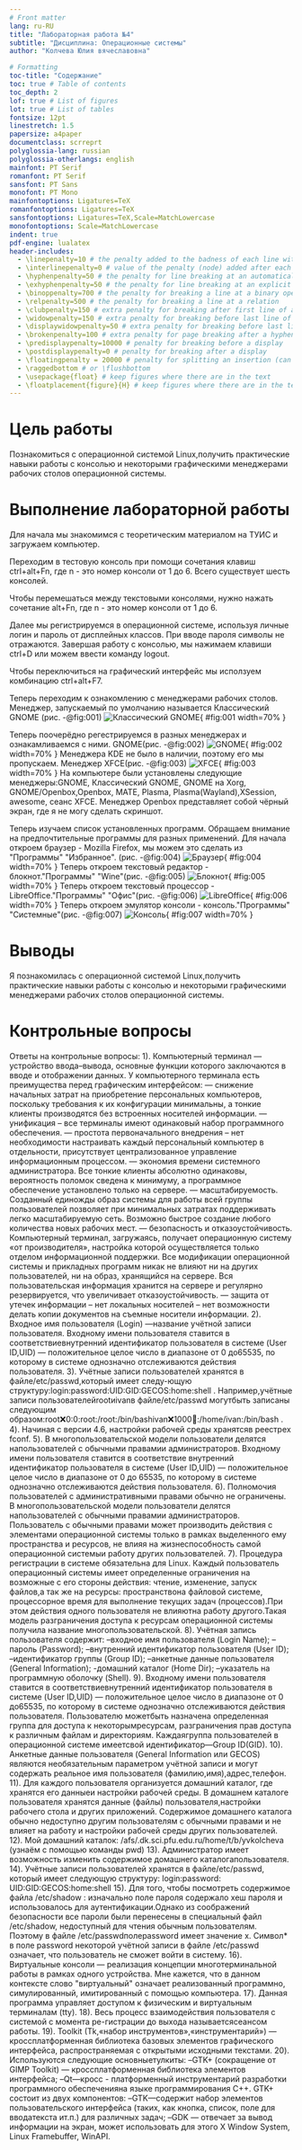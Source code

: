 ```yaml
---
# Front matter
lang: ru-RU
title: "Лабораторная работа №4"
subtitle: "Дисциплина: Операционные системы"
author: "Колчева Юлия вячеславовна"

# Formatting
toc-title: "Содержание"
toc: true # Table of contents
toc_depth: 2
lof: true # List of figures
lot: true # List of tables
fontsize: 12pt
linestretch: 1.5
papersize: a4paper
documentclass: scrreprt
polyglossia-lang: russian
polyglossia-otherlangs: english
mainfont: PT Serif
romanfont: PT Serif
sansfont: PT Sans
monofont: PT Mono
mainfontoptions: Ligatures=TeX
romanfontoptions: Ligatures=TeX
sansfontoptions: Ligatures=TeX,Scale=MatchLowercase
monofontoptions: Scale=MatchLowercase
indent: true
pdf-engine: lualatex
header-includes:
  - \linepenalty=10 # the penalty added to the badness of each line within a paragraph (no associated penalty node) Increasing the value makes tex try to have fewer lines in the paragraph.
  - \interlinepenalty=0 # value of the penalty (node) added after each line of a paragraph.
  - \hyphenpenalty=50 # the penalty for line breaking at an automatically inserted hyphen
  - \exhyphenpenalty=50 # the penalty for line breaking at an explicit hyphen
  - \binoppenalty=700 # the penalty for breaking a line at a binary operator
  - \relpenalty=500 # the penalty for breaking a line at a relation
  - \clubpenalty=150 # extra penalty for breaking after first line of a paragraph
  - \widowpenalty=150 # extra penalty for breaking before last line of a paragraph
  - \displaywidowpenalty=50 # extra penalty for breaking before last line before a display math
  - \brokenpenalty=100 # extra penalty for page breaking after a hyphenated line
  - \predisplaypenalty=10000 # penalty for breaking before a display
  - \postdisplaypenalty=0 # penalty for breaking after a display
  - \floatingpenalty = 20000 # penalty for splitting an insertion (can only be split footnote in standard LaTeX)
  - \raggedbottom # or \flushbottom
  - \usepackage{float} # keep figures where there are in the text
  - \floatplacement{figure}{H} # keep figures where there are in the text
---
```


# Цель работы

Познакомиться с операционной системой Linux,получить практические навыки работы с консолью и некоторыми графическими менеджерами рабочих столов операционной системы.


# Выполнение лабораторной работы

Для начала мы знакомимся с теоретическим материалом на ТУИС и загружаем компьютер. 

Переходим в тестовую консоль при помощи сочетания клавиш ctrl+alt+Fn, где n - это номер консоли от 1 до 6. Всего существует шесть консолей. 

Чтобы перемешаться между текстовыми консолями, нужно нажать сочетание alt+Fn, где n - это номер консоли от 1 до 6.

Далее мы регистрируемся в операционной системе, используя личные логин и пароль от дисплейных классов. При вводе пароля символы не отражаются. 
Завершая работу с консолью, мы нажимаем клавиши ctrl+D или можем ввести команду logout.


Чтобы переключиться на графический интерфейс мы исползуем комбинацию ctrl+alt+F7. 

Теперь переходим к ознакомлению с менеджерами рабочих столов. Менеджер, запускаемый по умолчанию называется Классический GNOME (рис. -@fig:001)
![Классический GNOME](image4/1.png){ #fig:001 width=70% }

Теперь поочерёдно регестрируемся в разных менеджерах и ознакамливаемся с ними. 
GNOME(рис. -@fig:002)
![GNOME](image4/2.png){ #fig:002 width=70% }
Менеджера KDE не было в наличии, поэтому его мы пропускаем.
Менеджер XFCE(рис. -@fig:003)
![XFCE](image4/3.png){ #fig:003 width=70% }
На компьютере были установлены следующие менеджеры:GNOME, Классический GNOME, GNOME на Xorg, GNOME/Openbox,Openbox, MATE, Plasma, Plasma(Wayland),XSession, awesome, cеанс XFCE.
Менеджер Openbox представляет собой чёрный экран, где я не могу сделать скриншот. 

Теперь изучаем список установленных программ. Обращаем внимание на предпочтительные программы для разных применений. 
Для начала откроем браузер - Mozilla Firefox, мы можем это сделать из "Программы" "Избранное". (рис. -@fig:004)
![Браузер](image4/4.png){ #fig:004 width=70% }
Теперь откроем текстовый редактор - блокнот."Программы" "Wine"(рис. -@fig:005)
![Блокнот](image4/5.png){ #fig:005 width=70% }
Теперь откроем текстовый процессор - LibreOffice."Программы" "Офис"(рис. -@fig:006)
![LibreOffice](image4/6.png){ #fig:006 width=70% }
Теперь откроем эмулятор консоли - консоль."Программы" "Системные"(рис. -@fig:007)
![Консоль](image4/7.png){ #fig:007 width=70% }




# Выводы

Я познакомилась с операционной системой Linux,получить практические навыки работы с консолью и некоторыми графическими менеджерами рабочих столов операционной системы.
# Контрольные вопросы
Ответы на контрольные вопросы:
1). Компьютерный терминал — устройство ввода–вывода, основные функции которого заключаются в вводе и отображении данных.
У компьютерного терминала есть преимущества перед графическим интерфейсом:
— снижение начальных затрат на приобретение персональных компьютеров, поскольку требования к их конфигурации минимальны, а тонкие клиенты производятся без встроенных носителей информации.
— унификация – все терминалы имеют одинаковый набор программного обеспечения.
— простота первоначального внедрения – нет необходимости настраивать каждый персональный компьютер в отдельности, присутствует централизованное управление информационным процессом.
— экономия времени системного администратора. Все тонкие клиенты абсолютно одинаковы, вероятность поломок сведена к минимуму, а программное обеспечение установлено только на сервере.
— масштабируемость. Созданный единожды образ системы для работы всей группы пользователей позволяет при минимальных затратах поддерживать легко масштабируемую сеть. Возможно быстрое создание любого количества новых рабочих мест.
— безопасность и отказоустойчивость. Компьютерный терминал, загружаясь, получает операционную систему «от производителя», настройка которой осуществляется только отделом информационной поддержки. Все модификации операционной системы и прикладных программ никак не влияют ни на других пользователей, ни на образ, хранящийся на сервере. Вся пользовательская информация хранится на сервере и регулярно резервируется, что увеличивает отказоустойчивость.
— защита от утечек информации – нет локальных носителей – нет возможности делать копии документов на съемные носители информации.
2). Входное имя пользователя (Login) —название учётной записи пользователя. Входному имени пользователя ставится в соответствиевнутренний идентификатор пользователя в системе (User ID,UID) — положительное целое число в диапазоне от 0 до65535, по которому в системе однозначно отслеживаются действия пользователя.
3). Учётные записи пользователей хранятся в файле/etc/passwd,который имеет следу-ющую структуру:login:password:UID:GID:GECOS:home:shell .
Например,учётные записи пользователейrootиivanв файле/etc/passwd могутбыть записаны следующим образом:root:x:0:0:root:/root:/bin/bashivan:x:1000:100::/home/ivan:/bin/bash .
4). Начиная с версии 4.6, настройки рабочей среды хранятсяв реестреx fconf.
5). В многопользовательской модели пользователи делятся напользователей с обычными правамии администраторов. Входному имени пользователя ставится в соответствие внутренний идентификатор пользователя в системе (User ID,UID) — положительное целое число в диапазоне от 0 до 65535, по которому в системе однозначно отслеживаются действия пользователя.
6). Полномочия пользователей с административными правами обычно не ограничены. В многопользовательской модели пользователи делятся напользователей с обычными правамии администраторов. Пользователь с обычными правами может производить действия с элементами операционной системы только в рамках выделенного ему пространства и ресурсов, не влияя на жизнеспособность самой операционной системыи работу других пользователей.
7). Процедура регистрации в системе обязательна для Linux. Каждый пользователь операционный системы имеет определенные ограничения на возможные с его стороны действия: чтение, изменение, запуск файлов,а так же на ресурсы: пространствона файловой системе, процессорное время для выполнение текущих задач (процессов).При этом действия одного пользователя не влияютна работу другого.Такая модель разграничения доступа к ресурсам операционной системы получила название многопользовательской.
8). Учётная запись пользователя содержит:
–входное имя пользователя (Login Name);
–пароль (Password);
–внутренний идентификатор пользователя (User ID);
–идентификатор группы (Group ID);
–анкетные данные пользователя (General Information);
-домашний каталог (Home Dir);
–указатель на программную оболочку (Shell).
9). Входному имени пользователя ставится в соответствиевнутренний идентификатор пользователя в системе (User ID,UID) — положительное целое число в диапазоне от 0 до65535, по которому в системе однозначно отслеживаются действия пользователя.
Пользователю можетбыть назначена определенная группа для доступа к некоторымресурсам, разграничения прав доступа к различным файлам и директориям. Каждаягруппа пользователей в операционной системе имеетсвой идентификатор—Group ID(GID).
10). Анкетные данные пользователя (General Information или GECOS) являются необязательным параметром учётной записи и могут содержать реальное имя пользователя (фамилию,имя),адрес,телефон.
11). Для каждого пользователя организуется домашний каталог, где хранятся его данныеи настройки рабочей среды.
В домашнем каталоге пользователя хранятся данные (файлы) пользователя,настройки рабочего стола и других приложений. Содержимое домашнего каталога обычно недоступно другим пользователям с обычными правами и не влияет на работу и настройки рабочей среды других пользователей.
12). Мой домашний каталок: /afs/.dk.sci.pfu.edu.ru/home/t/b/yvkolcheva (узнаём с помощью команды pwd)
13). Администратор имеет возможность изменить содержимое домашнего каталогапользователя.
14). Учётные записи пользователей хранятся в файле/etc/passwd, который имеет следующую структуру: login:password: UID:GID:GECOS:home:shell
15). Для того, чтобы посмотреть содержимое файла /etc/shadow : изначально поле пароля содержало хеш пароля и использовалось для аутентификации.Однако из соображений безопасности все пароли были перенесены в специальный файл /etc/shadow, недоступный для чтения обычным пользователям. Поэтому в файле /etc/passwdполеpassword имеет значение x.
Символ* в поле password некоторой учётной записи в файле /etc/passwd означает, что пользователь не сможет войти в систему.
16). Виртуальные консоли — реализация концепции многотерминальной работы в рамках одного устройства. Мне кажется, что в данном контексте слово "виртуальный" означает реализованный программно, симулированный, имитированный с помощью компьютера.
17). Данная программа управляет доступом к физическим и виртуальным терминалам (tty).
18). Весь процесс взаимодействия пользователя с системой с момента ре-гистрации до выхода называетсясеансом работы.
19). Toolkit (Tk,«набор инструментов»,«инструментарий») — кроссплатформенная библиотека базовых элементов графического интерфейса, распространяемая с открытыми исходными текстами.
20). Используются следующие основныетулкиты:
–GTK+ (сокращение от GIMP Toolkit) — кроссплатформенная библиотека элементов интерфейса;
–Qt—кросс - платформенный инструментарий разработки программного обеспеченияна языке программирования C++. GTK+ состоит из двух компонентов:
–GTK—содержит набор элементов пользовательского интерфейса (таких, как кнопка, список, поле для вводатекста ит.п.) для различных задач;
–GDK — отвечает за вывод информации на экран, может использовать для этого X Window System, Linux Framebuffer, WinAPI.
